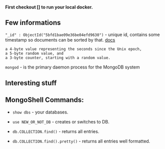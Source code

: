 #### First checkout [] to run your local docker. 


## Few informations
`"_id" : ObjectId("5bfd1bae09e36be04efd9630")` - unique id, contains some timestamp so documents can be sorted by that. [docs](https://docs.mongodb.com/manual/reference/method/ObjectId/#ObjectIDs-BSONObjectIDSpecification)
```
a 4-byte value representing the seconds since the Unix epoch,
a 5-byte random value, and
a 3-byte counter, starting with a random value.
```
`mongod` - is the primary daemon process for the MongoDB system

## Interesting stuff

## MongoShell Commands: 
- `show dbs` - your databases.
- `use NEW_OR_NOT_DB` - creates or switches to DB.

- `db.COLLECTION.find()` - returns all entries.
- `db.COLLECTION.find().pretty()` - returns all entries well formatted.


